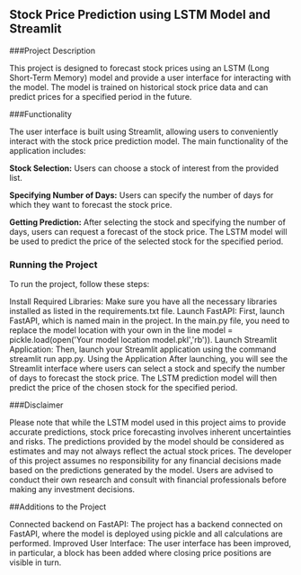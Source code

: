 ## Stock Price Prediction using LSTM Model and Streamlit

###Project Description

This project is designed to forecast stock prices using an LSTM (Long Short-Term Memory) model and provide a user interface for interacting with the model. The model is trained on historical stock price data and can predict prices for a specified period in the future.

###Functionality

The user interface is built using Streamlit, allowing users to conveniently interact with the stock price prediction model. The main functionality of the application includes:

**Stock Selection:** Users can choose a stock of interest from the provided list.

**Specifying Number of Days:** Users can specify the number of days for which they want to forecast the stock price.

**Getting Prediction:** After selecting the stock and specifying the number of days, users can request a forecast of the stock price. The LSTM model will be used to predict the price of the selected stock for the specified period.

### Running the Project

To run the project, follow these steps:

Install Required Libraries: Make sure you have all the necessary libraries installed as listed in the requirements.txt file.
Launch FastAPI: First, launch FastAPI, which is named main in the project. In the main.py file, you need to replace the model location with your own in the line model = pickle.load(open('Your model location model.pkl','rb')).
Launch Streamlit Application: Then, launch your Streamlit application using the command streamlit run app.py.
Using the Application
After launching, you will see the Streamlit interface where users can select a stock and specify the number of days to forecast the stock price. The LSTM prediction model will then predict the price of the chosen stock for the specified period.

###Disclaimer

Please note that while the LSTM model used in this project aims to provide accurate predictions, stock price forecasting involves inherent uncertainties and risks. The predictions provided by the model should be considered as estimates and may not always reflect the actual stock prices. The developer of this project assumes no responsibility for any financial decisions made based on the predictions generated by the model. Users are advised to conduct their own research and consult with financial professionals before making any investment decisions.

##Additions to the Project

Connected backend on FastAPI: The project has a backend connected on FastAPI, where the model is deployed using pickle and all calculations are performed.
Improved User Interface: The user interface has been improved, in particular, a block has been added where closing price positions are visible in turn.
